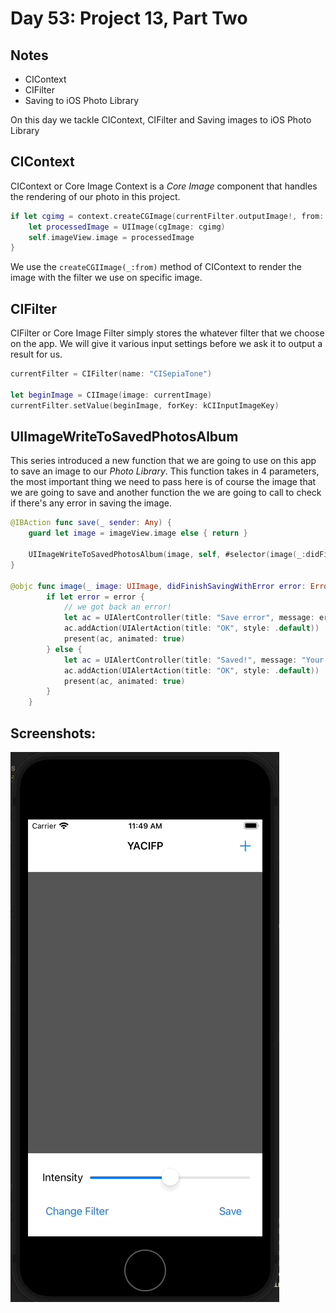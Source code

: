 # Day 53: Project 13, Part Two

## Notes
- CIContext
- CIFilter
- Saving to iOS Photo Library

On this day we tackle CIContext, CIFilter and Saving images to iOS Photo Library

## CIContext
CIContext or Core Image Context is a _Core Image_ component that handles the rendering of our photo in this project.

```swift
if let cgimg = context.createCGImage(currentFilter.outputImage!, from: currentFilter.outputImage!.extent) {
    let processedImage = UIImage(cgImage: cgimg)
    self.imageView.image = processedImage
}
```

We use the `createCGIImage(_:from)` method of CIContext to render the image with the filter we use on specific image.

## CIFilter

CIFilter or Core Image Filter simply stores the whatever filter that we choose on the app. We will give it various input settings before we ask it to output a result for us.

```swift
currentFilter = CIFilter(name: "CISepiaTone")

let beginImage = CIImage(image: currentImage)
currentFilter.setValue(beginImage, forKey: kCIInputImageKey)
```

## UIImageWriteToSavedPhotosAlbum

This series introduced a new function that we are going to use on this app to save an image to our _Photo Library_. This function takes in 4 parameters, the most important thing we need to pass here is of course the image that we are going to save and another function the we are going to call to check if there's any error in saving the image.

```swift
@IBAction func save(_ sender: Any) {
    guard let image = imageView.image else { return }
    
    UIImageWriteToSavedPhotosAlbum(image, self, #selector(image(_:didFinishSavingWithError:contextInfo:)), nil)
}

@objc func image(_ image: UIImage, didFinishSavingWithError error: Error?, contextInfo: UnsafeRawPointer) {
        if let error = error {
            // we got back an error!
            let ac = UIAlertController(title: "Save error", message: error.localizedDescription, preferredStyle: .alert)
            ac.addAction(UIAlertAction(title: "OK", style: .default))
            present(ac, animated: true)
        } else {
            let ac = UIAlertController(title: "Saved!", message: "Your altered image has been saved to your photos.", preferredStyle: .alert)
            ac.addAction(UIAlertAction(title: "OK", style: .default))
            present(ac, animated: true)
        }
    }
```

## Screenshots:
![Screenshot](documentation/1.gif)